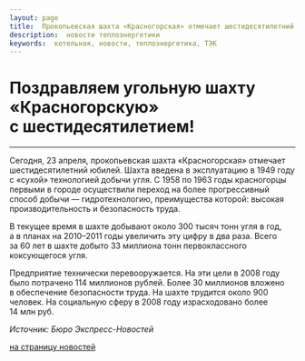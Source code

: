 ```yaml
---
layout: page
title:  Прокопьевская шахта «Красногорская» отмечает шестидесятилетний юбилей
description:  новости теплоэнергетики
keywords:  котельная, новости, теплоэнергетика, ТЭК
---
```


# Поздравляем угольную шахту «Красногорскую» с шестидесятилетием!

****

Сегодня, 23 апреля, прокопьевская шахта «Красногорская» отмечает
шестидесятилетний юбилей. Шахта введена в эксплуатацию в 1949 году с «сухой»
технологией добычи угля. С 1958 по 1963 годы красногорцы первыми в городе
осуществили переход на более прогрессивный способ добычи — гидротехнологию,
преимущества которой: высокая производительность и безопасность труда.

В текущее время в шахте добывают около 300 тысяч тонн угля в год, а в планах
на 2010–2011 годы увеличить эту цифру в два раза. Всего за 60 лет в шахте
добыто 33 миллиона тонн первоклассного коксующегося угля.

Предприятие технически перевооружается. На эти цели в 2008 году было потрачено
114 миллионов рублей. Более 30 миллионов вложено в обеспечение безопасности
труда. На шахте трудится около 900 человек. На социальную сферу в 2008 году
израсходовано более 14 млн руб.

_Источник: Бюро Экспресс-Новостей_

[на страницу новостей](/news.shtml)

